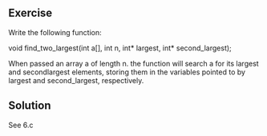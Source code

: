 ## Exercise
Write the following function:

void find_two_largest(int a[], int n, int* largest, int* second_largest);

When passed an array a of length n. the function will search a for its largest and secondlargest elements, storing them in the variables pointed to by largest and second_largest, respectively.

## Solution
See 6.c
